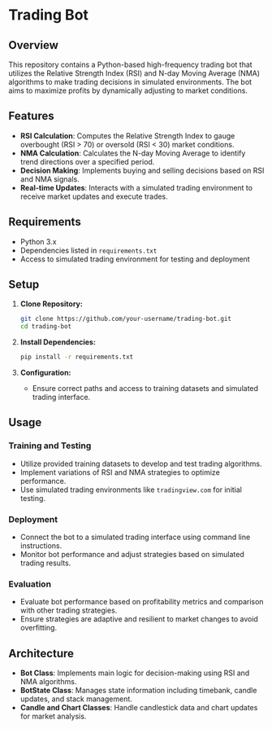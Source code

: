 # Trading Bot

## Overview

This repository contains a Python-based high-frequency trading bot that utilizes the Relative Strength Index (RSI) and N-day Moving Average (NMA) algorithms to make trading decisions in simulated environments. The bot aims to maximize profits by dynamically adjusting to market conditions.

## Features

- **RSI Calculation**: Computes the Relative Strength Index to gauge overbought (RSI > 70) or oversold (RSI < 30) market conditions.
- **NMA Calculation**: Calculates the N-day Moving Average to identify trend directions over a specified period.
- **Decision Making**: Implements buying and selling decisions based on RSI and NMA signals.
- **Real-time Updates**: Interacts with a simulated trading environment to receive market updates and execute trades.

## Requirements

- Python 3.x
- Dependencies listed in `requirements.txt`
- Access to simulated trading environment for testing and deployment

## Setup

1. **Clone Repository:**
   ```bash
   git clone https://github.com/your-username/trading-bot.git
   cd trading-bot
   ```

2. **Install Dependencies:**
   ```bash
   pip install -r requirements.txt
   ```

3. **Configuration:**
   - Ensure correct paths and access to training datasets and simulated trading interface.

## Usage

### Training and Testing

- Utilize provided training datasets to develop and test trading algorithms.
- Implement variations of RSI and NMA strategies to optimize performance.
- Use simulated trading environments like `tradingview.com` for initial testing.

### Deployment

- Connect the bot to a simulated trading interface using command line instructions.
- Monitor bot performance and adjust strategies based on simulated trading results.

### Evaluation

- Evaluate bot performance based on profitability metrics and comparison with other trading strategies.
- Ensure strategies are adaptive and resilient to market changes to avoid overfitting.

## Architecture

- **Bot Class**: Implements main logic for decision-making using RSI and NMA algorithms.
- **BotState Class**: Manages state information including timebank, candle updates, and stack management.
- **Candle and Chart Classes**: Handle candlestick data and chart updates for market analysis.
